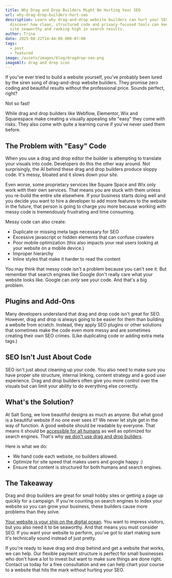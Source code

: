 ```yaml
---
title: Why Drag and Drop Builders Might Be Hurting Your SEO
url: why-drag-drop-builders-hurt-seo
description: Learn why drag-and-drop website builders can hurt your SEO and
  discover how clean, structured code and privacy-focused tools can keep your
  site seaworthy and ranking high in search results.
author: Trina
date: 2025-08-22T14:44:00.000-07:00
tags:
  - post
  - featured
image: /assets/images/blog/dragdrop-seo.png
imageAlt: drag and drop icon
---
```

If you’ve ever tried to build a website yourself, you’ve probably been lured by the siren song of drag-and-drop website builders. They promise zero coding and beautiful results without the professional price. Sounds perfect, right?

Not so fast!

While drag and drop builders like Webflow, Elementor, Wix and Squarespace make creating a visually appealing site "easy" they come with risks. They also come with quite a learning curve if you've never used them before.

## The Problem with "Easy" Code

When you use a drag and drop editor the builder is attempting to translate your visuals into code. Developers do this the other way around. Not surprisingly, the AI behind these drag and drop builders produce sloppy code. It's messy, bloated and it slows down your site. 

Even worse, some proprietary services like Square Space and Wix only work with their own services. That means you are stuck with them unless you re-build the entire site elsewhere. If your business starts doing well and you decide you want to hire a developer to add more features to the website in the future, that person is going to charge you more because working with messy code is tremendously frustrating and time consuming.

Messy code can also create:

* Duplicate or missing meta tags necessary for SEO
* Excessive javascript or hidden elements that can confuse crawlers
* Poor mobile optimization (this also impacts your real users looking at your website on a mobile device.)
* Improper hierarchy
* Inline styles that make it harder to read the content

You may think that messy code isn't a problem because you can't see it. But remember that search engines like Google don't really care what your website looks like. Google can *only* see your code. And that's a big problem.

## Plugins and Add-Ons

Many developers understand that drag and drop code isn't great for SEO. However, drag and drop is always going to be easier for them than building a website from scratch. Instead, they apply SEO plugins or other solutions that sometimes make the code even more messy and are sometimes creating their own SEO crimes. (Like duplicating code or adding extra meta tags.)

## SEO Isn't Just About Code

SEO isn't just about cleaning up your code. You also need to make sure you have proper site structure, internal linking, content strategy and a good user experience. Drag and drop builders often give you more control over the visuals but can limit your ability to do everything else correctly.

## What's the Solution?

At Salt Song, we love beautiful designs as much as anyone. But what good is a beautiful website if no one ever sees it? We never let style get in the way of function. A good website should be readable by everyone. That means it should be [accessible for all humans](https://saltsongwebdesign.com/blog/ada-compliance/) as well as optimized for search engines. That's why [we don't use drag and drop builders](https://saltsongwebdesign.com/blog/why-we-dont-use-plugins-page-builders/).

Here is what we do:

* We hand code each website, no builders allowed.
* Optimize for site speed that makes users and google happy :)
* Ensure that content is structured for both humans and search engines.

## The Takeaway

Drag and drop builders are great for small hobby sites or getting a page up quickly for a campaign. If you're counting on search engines to index your website so you can grow your business, these builders cause more problems than they solve.

[Your website is your ship on the digital ocean](https://saltsongwebdesign.com/blog/website-anchor/). You want to impress visitors, but you also need it to be seaworthy. And that means you must consider SEO. If you want your website to perform, you've got to start making sure it's technically sound instead of just pretty.

If you're ready to leave drag and drop behind and get a website that works, we can help. Our flexible payment structure is perfect for small businesses who don't have a lot to invest but want to make sure things are done right. Contact us today for a free consultation and we can help chart your course to a website that hits the mark without hurting your SEO.
